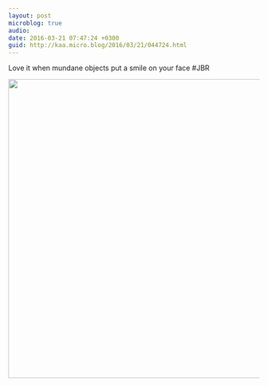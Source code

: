 ```yaml
---
layout: post
microblog: true
audio: 
date: 2016-03-21 07:47:24 +0300
guid: http://kaa.micro.blog/2016/03/21/044724.html
---
```

Love it when mundane objects put a smile on your face #JBR

<img src="http://www.kaa.bz/uploads/2018/b2f2f62180.jpg" width="600" height="600" />
